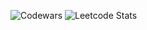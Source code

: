 ![Codewars](https://github.r2v.ch/codewars?user=jsmld&stroke=%23BB432C)
![Leetcode Stats](https://leetcard.jacoblin.cool/jsmld)
